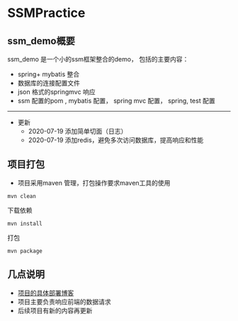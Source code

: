 # SSMPractice
## ssm_demo概要
ssm_demo 是一个小的ssm框架整合的demo， 包括的主要内容：  
* spring+ mybatis 整合
* 数据库的连接配置文件
* json 格式的springmvc 响应
* ssm 配置的pom , mybatis 配置， spring mvc 配置， spring, test 配置

---
* 更新
  * 2020-07-19 添加简单切面（日志）
  * 2020-07-19 添加redis，避免多次访问数据库，提高响应和性能

## 项目打包
* 项目采用maven 管理，打包操作要求maven工具的使用
```
mvn clean
```
下载依赖
```
mvn install
```
打包
```
mvn package
```

## 几点说明
* <a href="http://www.bingmax.site/blog/2020/07/15/SSM-%E7%AE%80%E5%8D%95%E5%AE%9E%E6%88%98/">项目的具体部署博客</a>
* 项目主要负责响应前端的数据请求
* 后续项目有新的内容再更新
